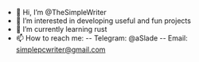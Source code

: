 - 👋 Hi, I’m @TheSimpleWriter
- 👀 I’m interested in developing useful and fun projects
- 🌱 I’m currently learning rust
- 📫 How to reach me:
-- Telegram: @aSlade
-- Email: simplepcwriter@gmail.com

<!---
TheSimpleWriter/TheSimpleWriter is a ✨ special ✨ repository because its `README.md` (this file) appears on your GitHub profile.
You can click the Preview link to take a look at your changes.
--->

